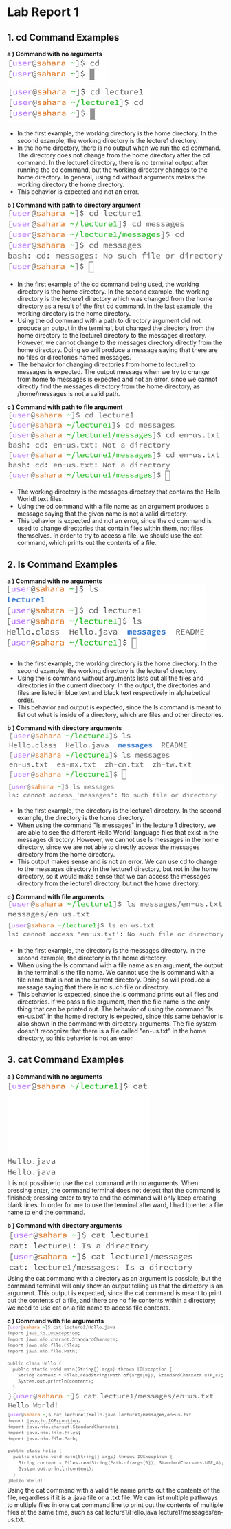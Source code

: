 # Lab Report 1 
## 1. cd Command Examples
**a ) Command with no arguments**  
![Image](CDnoarguments.PNG)  
![Image](CDnoargumentschange.PNG)  
- In the first example, the working directory is the home directory. In the second example, the working directory is the lecture1 directory.
- In the home directory, there is no output when we run the cd command. The directory does not change from the home directory after the cd command. In the lecture1 directory, there is no terminal output after running the cd command, but the working directory changes to the home directory. In general, using cd without arguments makes the working directory the home directory. 
- This behavior is expected and not an error. 


**b ) Command with path to directory argument**  
![Image](cdDirectoryError.png)  
- In the first example of the cd command being used, the working directory is the home directory. In the second example, the working directory is the lecture1 directory which was changed from the home directory as a result of the first cd command. In the last example, the working directory is the home directory.
- Using the cd command with a path to directory argument did not produce an output in the terminal, but changed the directory from the home directory to the lecture1 directory to the messages directory. However, we cannot change to the messages directory directly from the home directory. Doing so will produce a message saying that there are no files or directories named messages.
- The behavior for changing directories from home to lecture1 to messages is expected. The output message when we try to change from home to messages is expected and not an error, since we cannot directly find the messages directory from the home directory, as /home/messages is not a valid path.
  
**c ) Command with path to file argument**  
![Image](cdFile.png)  
- The working directory is the messages directory that contains the Hello World! text files.
- Using the cd command with a file name as an argument produces a message saying that the given name is not a valid directory. 
- This behavior is expected and not an error, since the cd command is used to change directories that contain files within them, not files themselves. In order to try to access a file, we should use the cat command, which prints out the contents of a file.

## 2. ls Command Examples
**a ) Command with no arguments**  
![Image](lsNoArg2.png)  
- In the first example, the working directory is the home directory. In the second example, the working directory is the lecture1 directory. 
- Using the ls command without arguments lists out all the files and directories in the current directory. In the output, the directories and files are listed in blue text and black text respectively in alphabetical order.
- This behavior and output is expected, since the ls command is meant to list out what is inside of a directory, which are files and other directories. 

**b ) Command with directory arguments**  
![Image](lsDir.png)  
![Image](lsDir2.png)  
- In the first example, the directory is the lecture1 directory. In the second example, the directory is the home directory.
- When using the command "ls messages" in the lecture 1 directory, we are able to see the different Hello World! language files that exist in the messages directory. However, we cannot use ls messages in the home directory, since we are not able to directly access the messages directory from the home directory.
- This output makes sense and is not an error. We can use cd to change to the messages directory in the lecture1 directory, but not in the home directory, so it would make sense that we can access the messages directory from the lecture1 directory, but not the home directory.

**c ) Command with file arguments**  
![Image](lsFile4.png)  
![Image](lsFile3.png)  
- In the first example, the directory is the messages directory. In the second example, the directory is the home directory.
- When using the ls command with a file name as an argument, the output in the terminal is the file name. We cannot use the ls command with a file name that is not in the current directory. Doing so will produce a message saying that there is no such file or directory.
- This behavior is expected, since the ls command prints out all files and directories. If we pass a file argument, then the file name is the only thing that can be printed out. The behavior of using the command "ls en-us.txt" in the home directory is expected, since this same behavior is also shown in the command with directory arguments. The file system doesn't recognize that there is a file called "en-us.txt" in the home directory, so this behavior is not an error. 

## 3. cat Command Examples
**a ) Command with no arguments**  
![Image](catNoArg1.png)  
It is not possible to use the cat command with no arguments. When pressing enter, the command terminal does not detect that the command is finished; pressing enter to try to end the command will only keep creating blank lines. In order for me to use the terminal afterward, I had to enter a file name to end the command.  

**b ) Command with directory arguments**  
![Image](catDirArg.png)  
Using the cat command with a directory as an argument is possible, but the command terminal will only show an output telling us that the directory is an argument. This output is expected, since the cat command is meant to print out the contents of a file, and there are no file contents within a directory; we need to use cat on a file name to access file contents.  

**c ) Command with file arguments**  
![Image](catFile1.png)  
![Image](catFile2.png)  
![Image](catFile3.png)  
Using the cat command with a valid file name prints out the contents of the file, regardless if it is a .java file or a .txt file. We can list multiple pathways to multiple files in one cat command line to print out the contents of multiple files at the same time, such as cat lecture1/Hello.java lecture1/messages/en-us.txt. 
